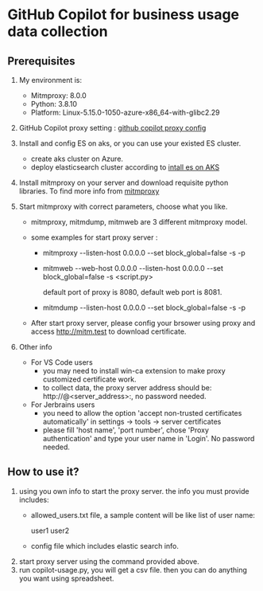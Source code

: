 
# GitHub Copilot for business usage data collection  

## Prerequisites

1. My environment is:
    - Mitmproxy: 8.0.0
    - Python:    3.8.10
    - Platform:  Linux-5.15.0-1050-azure-x86_64-with-glibc2.29

2. GitHub Copilot proxy setting : [github copilot proxy config](https://docs.github.com/en/copilot/configuring-github-copilot/configuring-network-settings-for-github-copilot?tool=vscode)

3. Install and config ES on aks, or you can use your existed ES cluster. 
    - create aks cluster on Azure. 
    - deploy elasticsearch cluster according to [intall es on AKS](https://www.elastic.co/cn/blog/how-to-run-elastic-cloud-on-kubernetes-from-azure-kubernetes-service) 

4. Install mitmproxy on your server and download requisite python libraries. To find more info from [mitmproxy](https://docs.mitmproxy.org/archive/v8/)

5. Start mitmproxy with correct parameters, choose what you like. 
    - mitmproxy, mitmdump, mitmweb are 3 different mitmproxy model. 
    - some examples for start proxy server : 
        - mitmproxy --listen-host 0.0.0.0 --set block_global=false -s <your script file path> -p <port>
        - mitmweb --web-host 0.0.0.0 --listen-host 0.0.0.0 --set block_global=false -s <script.py>

          default port of proxy is 8080, default web port is 8081. 
        - mitmdump --listen-host 0.0.0.0 --set block_global=false -s <your script file path> -p <port>

    - After start proxy server, please config your brsower using proxy and access http://mitm.test to download certificate. 

6. Other info 
    - For VS Code users  
        - you may need to install win-ca extension to make proxy customized certificate work. 
        - to collect data, the proxy server address should be: http://<user>@<server_address>:<port>, no password needed. 
    - For Jerbrains users
        - you need to allow the option 'accept non-trusted certificates automatically' in settings -> tools -> server certificates 
        - please fill 'host name', 'port number', chose 'Proxy authentication' and type your user name in 'Login'. No password needed. 

## How to use it? 

1. using you own info to start the proxy server. the info you must provide includes: 
    - allowed_users.txt file, a sample content will be like list of user name:
      
        user1
        user2
    - config file which includes elastic search info. 
2. start proxy server using the command provided above. 
3. run copilot-usage.py, you will get a csv file. then you can do anything you want using spreadsheet.
        

